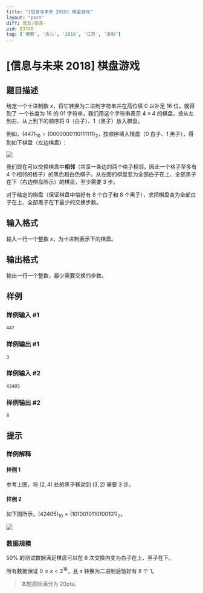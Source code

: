 ```yaml
---
title: "[信息与未来 2018] 棋盘游戏"
layout: "post"
diff: 普及/提高-
pid: B3740
tag: ['搜索', '贪心', '2018', '江苏', '进制']
---
```

# [信息与未来 2018] 棋盘游戏
## 题目描述

给定一个十进制数 $x$，将它转换为二进制字符串并在高位填 $0$ 以补足 $16$ 位，就得到了
一个长度为 $16$ 的 $01$ 字符串，我们用这个字符串表示 $4 × 4$ 的棋盘，按从左到右、从上到下的顺序将 $0$（白子）、$1$（黑子）放入棋盘。

例如，$(447)_{10} = (0000 0001 1011 1111)_2$，按顺序填入棋盘（$0$ 白子、$1$ 黑子），得到如下棋盘（左边棋盘）：

![](https://cdn.luogu.com.cn/upload/image_hosting/vyma7pie.png)

我们现在可以交换棋盘中**相邻**（共享一条边的两个格子相邻，因此一个格子至多有 $4$ 个相邻的格子）的黑色和白色棋子。从左图的棋盘变为全部白子在上、全部黑子在下（右边棋盘所示）的棋盘，至少需要 $3$ 步。

对于给定的棋盘（保证棋盘中恰好有 $8$ 个白子和 $8$ 个黑子），求把棋盘变为全部白子在上、全部黑子在下最少的交换步数。
## 输入格式

输入一行一个整数 $x$，为十进制表示下的棋盘。
## 输出格式

输出一行一个整数，最少需要交换的步数。
## 样例

### 样例输入 #1
```
447
```
### 样例输出 #1
```
3
```
### 样例输入 #2
```
42405
```
### 样例输出 #2
```
8
```
## 提示

### 样例解释
#### 样例 $1$
参考上图，将 $(2, 4)$ 处的⿊⼦移动到 $(3, 2)$ 需要 $3$ 步。
#### 样例 $2$
如下图所示，$(42405)_{10} =(1010 0101 1010 0101)_2$。

![](https://cdn.luogu.com.cn/upload/image_hosting/aie8kf0n.png)
### 数据规模
$50\%$ 的测试数据满足棋盘可以在 $6$ 次交换内变为白子在上、黑子在下。

所有数据保证 $0 ≤ x < 2^{16}$，且 $x$ 转换为二进制后恰好有 $8$ 个 $1$。

> 本题原始满分为 $20\text{pts}$。
